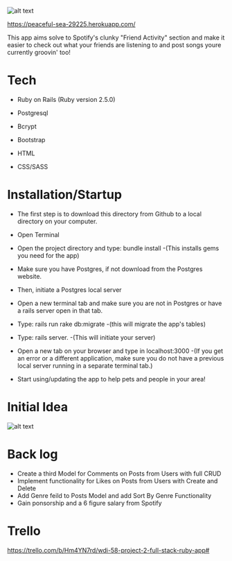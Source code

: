 ![alt text](https://i.imgur.com/PuF8jvJ.png)

https://peaceful-sea-29225.herokuapp.com/

This app aims solve to Spotify's clunky "Friend Activity" section and make it easier to check out what your friends are listening to and post songs youre currently groovin' too!

# Tech

* Ruby on Rails (Ruby version 2.5.0)

* Postgresql

* Bcrypt

* Bootstrap

* HTML

* CSS/SASS
    
    
# Installation/Startup
    
* The first step is to download this directory from Github to a local directory on your computer.

* Open Terminal 

* Open the project directory and type: bundle install      -(This installs gems you need for the app)

* Make sure you have Postgres, if not download from the Postgres website. 

* Then, initiate a Postgres local server

* Open a new terminal tab and make sure you are not in Postgres or have a rails server open in that tab.

* Type: rails run rake db:migrate 
    -(this will migrate the app's tables)

* Type: rails server. 
    -(This will initiate your server)

* Open a new tab on your browser and type in localhost:3000
    -(If you get an error or a different application, make sure you do not have a previous local server running in a separate terminal tab.)

* Start using/updating the app to help pets and people in your area!

# Initial Idea

![alt text](https://i.imgur.com/ccm0WQJ.jpg)

# Back log

-  Create a third Model for Comments on Posts from Users with full CRUD
-  Implement functionality for Likes on Posts from Users with Create and Delete
-  Add Genre feild to Posts Model and add Sort By Genre Functionality
-  Gain ponsorship and a 6 figure salary from Spotify

# Trello

https://trello.com/b/Hm4YN7rd/wdi-58-project-2-full-stack-ruby-app#

